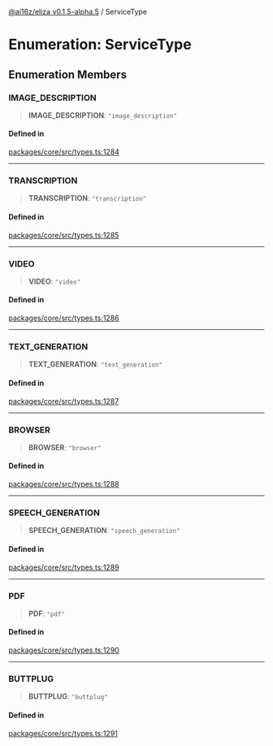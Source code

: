 [@ai16z/eliza v0.1.5-alpha.5](../index.md) / ServiceType

# Enumeration: ServiceType

## Enumeration Members

### IMAGE\_DESCRIPTION

> **IMAGE\_DESCRIPTION**: `"image_description"`

#### Defined in

[packages/core/src/types.ts:1284](https://github.com/roschler/eliza/blob/main/packages/core/src/types.ts#L1284)

***

### TRANSCRIPTION

> **TRANSCRIPTION**: `"transcription"`

#### Defined in

[packages/core/src/types.ts:1285](https://github.com/roschler/eliza/blob/main/packages/core/src/types.ts#L1285)

***

### VIDEO

> **VIDEO**: `"video"`

#### Defined in

[packages/core/src/types.ts:1286](https://github.com/roschler/eliza/blob/main/packages/core/src/types.ts#L1286)

***

### TEXT\_GENERATION

> **TEXT\_GENERATION**: `"text_generation"`

#### Defined in

[packages/core/src/types.ts:1287](https://github.com/roschler/eliza/blob/main/packages/core/src/types.ts#L1287)

***

### BROWSER

> **BROWSER**: `"browser"`

#### Defined in

[packages/core/src/types.ts:1288](https://github.com/roschler/eliza/blob/main/packages/core/src/types.ts#L1288)

***

### SPEECH\_GENERATION

> **SPEECH\_GENERATION**: `"speech_generation"`

#### Defined in

[packages/core/src/types.ts:1289](https://github.com/roschler/eliza/blob/main/packages/core/src/types.ts#L1289)

***

### PDF

> **PDF**: `"pdf"`

#### Defined in

[packages/core/src/types.ts:1290](https://github.com/roschler/eliza/blob/main/packages/core/src/types.ts#L1290)

***

### BUTTPLUG

> **BUTTPLUG**: `"buttplug"`

#### Defined in

[packages/core/src/types.ts:1291](https://github.com/roschler/eliza/blob/main/packages/core/src/types.ts#L1291)
